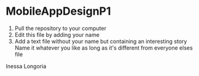 # MobileAppDesignP1

1. Pull the repository to your computer
2. Edit this file by adding your name
3. Add a text file without your name but containing an interesting story
  Name it whatever you like as long as it's different from everyone elses file

  Inessa Longoria